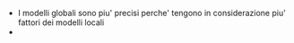 - I modelli globali sono piu' precisi perche' tengono in considerazione piu' fattori dei modelli locali
- 